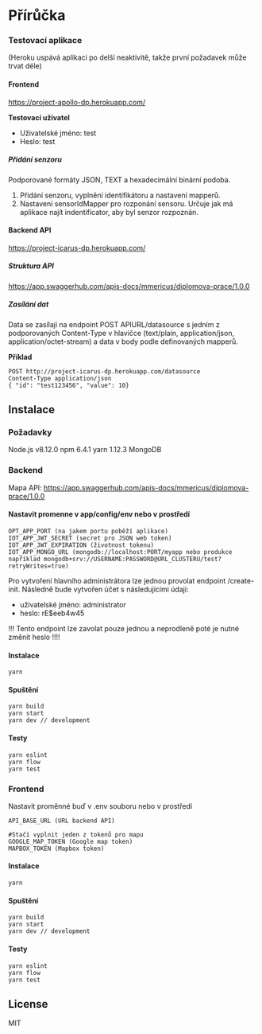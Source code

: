# Přírůčka
### Testovací aplikace 
(Heroku uspává aplikaci po delší neaktivitě, takže první požadavek může trvat déle)

#### Frontend
https://project-apollo-dp.herokuapp.com/

**Testovací uživatel**
- Uživatelské jméno: test 
- Heslo: test

##### Přidání senzoru
Podporované formáty JSON, TEXT a hexadecimální binární podoba.

1. Přidání senzoru, vyplnění identifikátoru a nastavení mapperů.
2. Nastavení sensorIdMapper pro rozponání sensoru. Určuje jak má aplikace najít indentificator, aby byl senzor rozpoznán.

#### Backend API 
https://project-icarus-dp.herokuapp.com/

##### Struktura API 
https://app.swaggerhub.com/apis-docs/mmericus/diplomova-prace/1.0.0

##### Zasílání dat
Data se zasílají na endpoint POST APIURL/datasource s jedním z podporovaných Content-Type v hlavičce (text/plain, application/json, application/octet-stream) a data v body podle definovaných mapperů.

**Příklad**
~~~~
POST http://project-icarus-dp.herokuapp.com/datasource
Content-Type application/json
{ "id": "test123456", "value": 10}
~~~~

## Instalace
### Požadavky
Node.js v8.12.0
npm 6.4.1
yarn 1.12.3
MongoDB
### Backend
Mapa API: https://app.swaggerhub.com/apis-docs/mmericus/diplomova-prace/1.0.0
#### Nastavit promenne v app/config/env nebo v prostředí
    OPT_APP_PORT (na jakem portu poběží aplikace)
    IOT_APP_JWT_SECRET (secret pro JSON web token)
    IOT_APP_JWT_EXPIRATION (životnost tokenu)
    IOT_APP_MONGO_URL (mongodb://localhost:PORT/myapp nebo produkce například mongodb+srv://USERNAME:PASSWORD@URL_CLUSTERU/test?retryWrites=true) 

Pro vytvoření hlavního administrátora lze jednou provolat endpoint /create-init. Následně bude vytvořen účet s následujícími údaji:

- uživatelské jméno: administrator                                                                                                           
- heslo: rE$eeb4w45

!!! Tento endpoint lze zavolat pouze jednou a neprodleně poté je nutné změnit heslo !!!!

#### Instalace 
    yarn
#### Spuštění
    yarn build
    yarn start
    yarn dev // development
#### Testy
    yarn eslint
    yarn flow
    yarn test

### Frontend
Nastavit proměnné buď v .env souboru nebo v prostředí
   
    API_BASE_URL (URL backend API)
    
    #Stačí vyplnit jeden z tokenů pro mapu
    GOOGLE_MAP_TOKEN (Google map token)
    MAPBOX_TOKEN (Mapbox token)

#### Instalace 
    yarn
#### Spuštění
    yarn build
    yarn start
    yarn dev // development
#### Testy
    yarn eslint
    yarn flow
    yarn test
License
----

MIT


